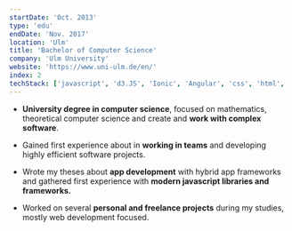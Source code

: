 ```yaml
---
startDate: 'Oct. 2013'
type: 'edu'
endDate: 'Nov. 2017'
location: 'Ulm'
title: 'Bachelor of Computer Science'
company: 'Ulm University'
website: 'https://www.uni-ulm.de/en/'
index: 2
techStack: ['javascript', 'd3.JS', 'Ionic', 'Angular', 'css', 'html', 'Jquery', 'Java', 'Python']
---
```


- **University degree in computer science**, focused on mathematics, theoretical computer science and create and **work with complex software**.
- Gained first experience about in **working in teams** and developing highly efficient software projects.

- Wrote my theses about **app development** with hybrid app frameworks and gathered first experience with **modern javascript libraries and frameworks.**
- Worked on several **personal and freelance projects** during my studies, mostly web development focused.
